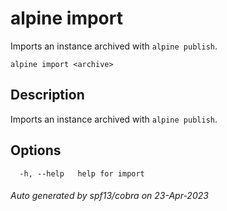 # alpine import

Imports an instance archived with `alpine publish`.

```
alpine import <archive>
```

## Description

Imports an instance archived with `alpine publish`.

## Options

```
  -h, --help   help for import
```

###### Auto generated by spf13/cobra on 23-Apr-2023
